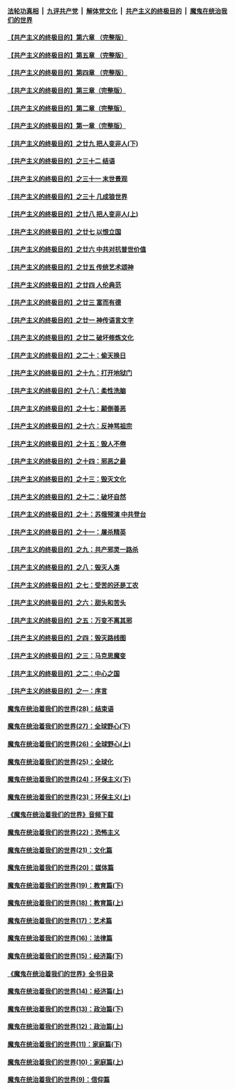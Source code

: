 ####  [法轮功真相](../../../../basic/blob/master/README.md?t=04051001) &nbsp;|&nbsp; [九评共产党](../../../../9ping.md/blob/master/README.md?t=04051001) &nbsp;|&nbsp; [解体党文化](../../../../jtdwh.md/blob/master/README.md?t=04051001)  &nbsp;|&nbsp; [共产主义的终极目的](../../../../gczydzjmd.md/blob/master/README.md?t=04051001) &nbsp;|&nbsp; [魔鬼在统治我们的世界](../../../../mgztzwmdsj.md/blob/master/README.md?t=04051001) 

#### [【共产主义的终极目的】第六章 （完整版）](../pages/nsc422/n11428913.md?t=04051001) 

#### [【共产主义的终极目的】第五章 （完整版）](../pages/nsc422/n11428912.md?t=04051001) 

#### [【共产主义的终极目的】第四章 （完整版）](../pages/nsc422/n11428907.md?t=04051001) 

#### [【共产主义的终极目的】第三章（完整版）](../pages/nsc422/n11428848.md?t=04051001) 

#### [【共产主义的终极目的】第二章（完整版）](../pages/nsc422/n11428831.md?t=04051001) 

#### [【共产主义的终极目的】第一章（完整版）](../pages/nsc422/n11417651.md?t=04051001) 

#### [【共产主义的终极目的】之廿九 把人变非人(下)](../pages/nsc422/n11344140.md?t=04051001) 

#### [【共产主义的终极目的】之三十二 结语](../pages/nsc422/n11360535.md?t=04051001) 

#### [【共产主义的终极目的】之三十一 末世景观](../pages/nsc422/n11351129.md?t=04051001) 

#### [【共产主义的终极目的】之三十 几成狼世界](../pages/nsc422/n11348280.md?t=04051001) 

#### [【共产主义的终极目的】之廿八 把人变非人(上)](../pages/nsc422/n11340492.md?t=04051001) 

#### [【共产主义的终极目的】之廿七 以恨立国](../pages/nsc422/n11336944.md?t=04051001) 

#### [【共产主义的终极目的】之廿六 中共对抗普世价值](../pages/nsc422/n11324785.md?t=04051001) 

#### [【共产主义的终极目的】之廿五 传统艺术颂神](../pages/nsc422/n11296396.md?t=04051001) 

#### [【共产主义的终极目的】之廿四 人伦典范](../pages/nsc422/n11296397.md?t=04051001) 

#### [【共产主义的终极目的】之廿三 富而有德](../pages/nsc422/n11283598.md?t=04051001) 

#### [【共产主义的终极目的】之廿一 神传语言文字](../pages/nsc422/n11263265.md?t=04051001) 

#### [【共产主义的终极目的】之廿二 破坏修炼文化](../pages/nsc422/n11245728.md?t=04051001) 

#### [【共产主义的终极目的】之二十：偷天换日](../pages/nsc422/n11238846.md?t=04051001) 

#### [【共产主义的终极目的】之十九：打开地狱门](../pages/nsc422/n11206376.md?t=04051001) 

#### [【共产主义的终极目的】之十八：柔性洗脑](../pages/nsc422/n11199994.md?t=04051001) 

#### [【共产主义的终极目的】之十七：颠倒善恶](../pages/nsc422/n11179782.md?t=04051001) 

#### [【共产主义的终极目的】之十六：反神骂祖宗](../pages/nsc422/n11166798.md?t=04051001) 

#### [【共产主义的终极目的】之十五：毁人不倦](../pages/nsc422/n11166792.md?t=04051001) 

#### [【共产主义的终极目的】之十四：邪恶之最](../pages/nsc422/n11150249.md?t=04051001) 

#### [【共产主义的终极目的】之十三：毁灭文化](../pages/nsc422/n11135227.md?t=04051001) 

#### [【共产主义的终极目的】之十二：破坏自然](../pages/nsc422/n11135214.md?t=04051001) 

#### [【共产主义的终极目的】之十：苏俄预演 中共登台](../pages/nsc422/n11118424.md?t=04051001) 

#### [【共产主义的终极目的】之十一：屠杀精英](../pages/nsc422/n11118442.md?t=04051001) 

#### [【共产主义的终极目的】之九：共产邪灵一路杀](../pages/nsc422/n11114139.md?t=04051001) 

#### [【共产主义的终极目的】之八：毁灭人类](../pages/nsc422/n11108503.md?t=04051001) 

#### [【共产主义的终极目的】之七：受苦的还是工农](../pages/nsc422/n11101809.md?t=04051001) 

#### [【共产主义的终极目的】之六：甜头和苦头](../pages/nsc422/n11096971.md?t=04051001) 

#### [【共产主义的终极目的】之五：万变不离其邪](../pages/nsc422/n11091285.md?t=04051001) 

#### [【共产主义的终极目的】之四：毁灭路线图](../pages/nsc422/n11086284.md?t=04051001) 

#### [【共产主义的终极目的】之三：马克思魔变](../pages/nsc422/n11061941.md?t=04051001) 

#### [【共产主义的终极目的】之二：中心之国](../pages/nsc422/n11047728.md?t=04051001) 

#### [【共产主义的终极目的】之一：序言](../pages/nsc422/n11086077.md?t=04051001) 

#### [魔鬼在统治着我们的世界(28)：结束语](../pages/nsc422/n10936246.md?t=04051001) 

#### [魔鬼在统治着我们的世界(27)：全球野心(下)](../pages/nsc422/n10928319.md?t=04051001) 

#### [魔鬼在统治着我们的世界(26)：全球野心(上)](../pages/nsc422/n10900318.md?t=04051001) 

#### [魔鬼在统治着我们的世界(25)：全球化](../pages/nsc422/n10788205.md?t=04051001) 

#### [魔鬼在统治着我们的世界(24)：环保主义(下)](../pages/nsc422/n10695307.md?t=04051001) 

#### [魔鬼在统治着我们的世界(23)：环保主义(上)](../pages/nsc422/n10688613.md?t=04051001) 

#### [《魔鬼在统治着我们的世界》音频下载](../pages/nsc422/n10635553.md?t=04051001) 

#### [魔鬼在统治着我们的世界(22)：恐怖主义](../pages/nsc422/n10614727.md?t=04051001) 

#### [魔鬼在统治着我们的世界(21)：文化篇](../pages/nsc422/n10597706.md?t=04051001) 

#### [魔鬼在统治着我们的世界(20)：媒体篇](../pages/nsc422/n10586579.md?t=04051001) 

#### [魔鬼在统治着我们的世界(19)：教育篇(下)](../pages/nsc422/n10564808.md?t=04051001) 

#### [魔鬼在统治着我们的世界(18)：教育篇(上)](../pages/nsc422/n10526970.md?t=04051001) 

#### [魔鬼在统治着我们的世界(17)：艺术篇](../pages/nsc422/n10499093.md?t=04051001) 

#### [魔鬼在统治着我们的世界(16)：法律篇](../pages/nsc422/n10485969.md?t=04051001) 

#### [魔鬼在统治着我们的世界(15)：经济篇(下)](../pages/nsc422/n10469975.md?t=04051001) 

#### [《魔鬼在统治着我们的世界》全书目录](../pages/nsc422/n10464261.md?t=04051001) 

#### [魔鬼在统治着我们的世界(14)：经济篇(上)](../pages/nsc422/n10457370.md?t=04051001) 

#### [魔鬼在统治着我们的世界(13)：政治篇(下)](../pages/nsc422/n10448270.md?t=04051001) 

#### [魔鬼在统治着我们的世界(12)：政治篇(上)](../pages/nsc422/n10444576.md?t=04051001) 

#### [魔鬼在统治着我们的世界(11)：家庭篇(下)](../pages/nsc422/n10440961.md?t=04051001) 

#### [魔鬼在统治着我们的世界(10)：家庭篇(上)](../pages/nsc422/n10435448.md?t=04051001) 

#### [魔鬼在统治着我们的世界(9)：信仰篇](../pages/nsc422/n10432159.md?t=04051001) 

